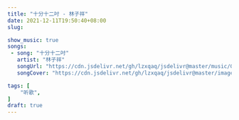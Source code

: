 ```yaml
---
title: "十分十二吋 - 林子祥"
date: 2021-12-11T19:50:40+08:00
slug: 

show_music: true
songs:
 - song: "十分十二吋"
   artist: "林子祥"
   songUrl: "https://cdn.jsdelivr.net/gh/lzxqaq/jsdelivr@master/music/George_Lam_Shi_Fen_Shi_Er_Cun.mp3"
   songCover: "https://cdn.jsdelivr.net/gh/lzxqaq/jsdelivr@master/image/music/linzixiang.jpg"

tags: [
    "听歌",
]
draft: true
---
```


